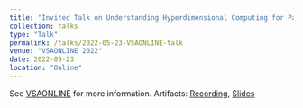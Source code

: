 ```yaml
---
title: "Invited Talk on Understanding Hyperdimensional Computing for Parallel Single-pass Learning"
collection: talks
type: "Talk"
permalink: /talks/2022-05-23-VSAONLINE-talk
venue: "VSAONLINE 2022"
date: 2022-05-23
location: "Online"
---
```


See [VSAONLINE](https://sites.google.com/view/hdvsaonline/home) for more information. Artifacts: [Recording](https://sites.google.com/view/hdvsaonline/2020-2023/spring-2022#h.xcwau611j87g), [Slides](https://ydtydr.github.io/files/2022-05-23-VSAONLINE-talk.pdf)
